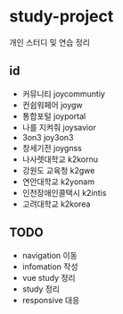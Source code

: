 # study-project
개인 스터디 및 연습 정리

## id

- 커뮤니티 joycommuntiy
- 컨쉽워페어 joygw
- 통합포털 joyportal
- 나를 지켜줘 joysavior
- 3on3 joy3on3
- 창세기전 joygnss
- 나사렛대학교 k2kornu
- 강원도 교육청 k2gwe
- 연안대학교 k2yonam
- 인천장애인콜택시 k2intis
- 고려대학교 k2korea

## TODO

- navigation 이동
- infomation 작성
- vue study 정리
- study 정리
- responsive 대응